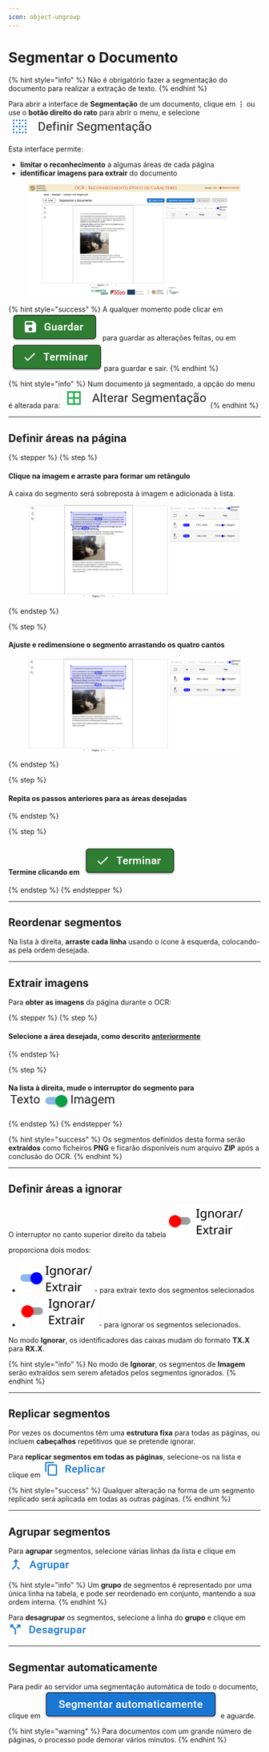 ```yaml
---
icon: object-ungroup
---
```


# Segmentar o Documento

{% hint style="info" %}
Não é obrigatório fazer a segmentação do documento para realizar a extração de texto.
{% endhint %}

Para abrir a interface de **Segmentação** de um documento, clique em <kbd>**⋮**</kbd> ou use o **botão direito do rato** para abrir o menu, e selecione <img src="../.gitbook/assets/image (25).png" alt="" data-size="line">

Esta interface permite:

* **limitar o reconhecimento** a algumas áreas de cada página
* **identificar imagens para extrair** do documento

<figure><img src="../.gitbook/assets/image (4).png" alt=""><figcaption></figcaption></figure>

{% hint style="success" %}
A qualquer momento pode clicar em <img src="../.gitbook/assets/image (43).png" alt="" data-size="line"> para guardar as alterações feitas, ou em <img src="../.gitbook/assets/image (44).png" alt="" data-size="line">  para guardar e sair.
{% endhint %}

{% hint style="info" %}
Num documento já segmentado, a opção do menu é alterada para: <img src="../.gitbook/assets/image (26).png" alt="" data-size="line">
{% endhint %}

***

## Definir áreas na página

{% stepper %}
{% step %}
#### Clique na imagem e arraste para formar um retângulo

A caixa do segmento será sobreposta à imagem e adicionada à lista.

<figure><img src="../.gitbook/assets/image (30).png" alt=""><figcaption></figcaption></figure>
{% endstep %}

{% step %}
#### Ajuste e redimensione o segmento arrastando os quatro cantos

<figure><img src="../.gitbook/assets/image (31).png" alt=""><figcaption></figcaption></figure>
{% endstep %}

{% step %}
#### Repita os passos anteriores para as áreas desejadas
{% endstep %}

{% step %}
#### Termine clicando em <img src="../.gitbook/assets/image (44).png" alt="" data-size="line">
{% endstep %}
{% endstepper %}

***

## Reordenar segmentos

Na lista à direita, **arraste cada linha** usando o ícone à esquerda, colocando-as pela ordem desejada.

***

## Extrair imagens

Para **obter as imagens** da página durante o OCR:

{% stepper %}
{% step %}
#### Selecione a área desejada, como descrito [anteriormente](segmentar-o-documento.md#definir-areas-na-pagina)
{% endstep %}

{% step %}
#### Na lista à direita, mude o interruptor do segmento para <img src="../.gitbook/assets/image (21).png" alt="" data-size="line">
{% endstep %}
{% endstepper %}

{% hint style="success" %}
Os segmentos definidos desta forma serão **extraídos** como ficheiros **PNG** e ficarão disponíveis num arquivo **ZIP** após a conclusão do OCR.
{% endhint %}

***

## Definir áreas a ignorar

O interruptor no canto superior direito da tabela <img src="../.gitbook/assets/image (34).png" alt="" data-size="line">

proporciona dois modos:

* <img src="../.gitbook/assets/image (32).png" alt="" data-size="line">  - para extrair texto dos segmentos selecionados
* <img src="../.gitbook/assets/image (35).png" alt="" data-size="line"> - para ignorar os segmentos selecionados.

No modo **Ignorar**, os identificadores das caixas mudam do formato **TX.X** para **RX.X**.

{% hint style="info" %}
No modo de **Ignorar**, os segmentos de **Imagem** serão extraídos sem serem afetados pelos segmentos ignorados.
{% endhint %}

***

## Replicar segmentos

Por vezes os documentos têm uma **estrutura fixa** para todas as páginas, ou incluem **cabeçalhos** repetitivos que se pretende ignorar.

Para **replicar segmentos em todas as páginas**, selecione-os na lista e clique em <img src="../.gitbook/assets/image (37).png" alt="" data-size="line">

{% hint style="success" %}
Qualquer alteração na forma de um segmento replicado será aplicada em todas as outras páginas.
{% endhint %}

***

## Agrupar segmentos

Para **agrupar** segmentos, selecione várias linhas da lista e clique em <img src="../.gitbook/assets/image (38).png" alt="" data-size="line">

{% hint style="info" %}
Um **grupo** de segmentos é representado por uma única linha na tabela, e pode ser reordenado em conjunto, mantendo a sua ordem interna.
{% endhint %}

Para **desagrupar** os segmentos, selecione a linha do **grupo** e clique em <img src="../.gitbook/assets/image (39).png" alt="" data-size="line">

***

## Segmentar automaticamente

Para pedir ao servidor uma segmentação automática de todo o documento, clique em <img src="../.gitbook/assets/image (41).png" alt="" data-size="line"> e aguarde.

{% hint style="warning" %}
Para documentos com um grande número de páginas, o processo pode demorar vários minutos.
{% endhint %}
